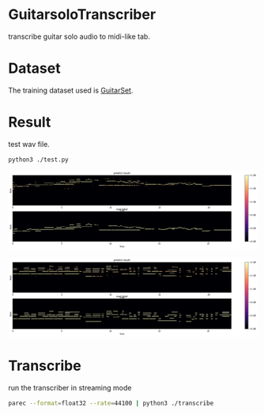 # GuitarsoloTranscriber

transcribe guitar solo audio to midi-like tab.

# Dataset

The training dataset used is [GuitarSet](https://guitarset.weebly.com/).

# Result

test wav file.

```bash
python3 ./test.py
```

![solo result](https://raw.githubusercontent.com/gongyibei/GuitarsoloTranscriber/master/assets/solo_result.png)

![comp result](https://raw.githubusercontent.com/gongyibei/GuitarsoloTranscriber/master/assets/comp_result.png)

# Transcribe

run the transcriber in streaming mode

```bash
parec --format=float32 --rate=44100 | python3 ./transcribe
```
